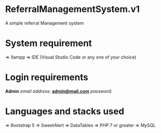 # ReferralManagementSystem.v1
A simple referral Management system

# System requirement
=> Xampp
=> IDE (Visual Studio Code or any one of your choice)

# Login requirements
**Admin**
*email address:* **admin@mail.com**
*password:* 

# Languages and stacks used
=> Bootstrap 5
=> SweetAlert
=> DataTables
=> PHP 7 or greater
=> MySQL